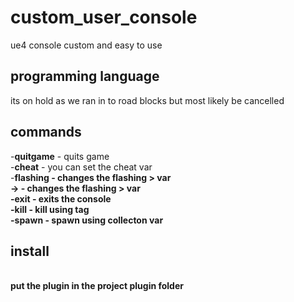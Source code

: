 # custom_user_console
 ue4 console custom and easy to use 

<h2>programming language</h2>
<p>its on hold as we ran in to road blocks but most likely be cancelled</p>

<h2>commands <br> </h2> 
-<b>quitgame</b> - quits game <br>
-<b>cheat</b> - you can set the cheat var <br>
-<b>flashing - changes the flashing > var <br>
-<b>></b> - changes the flashing > var <br>
-<b>exit</b> - exits the console <br>
-<b>kill</b> - kill using tag <br>
-<b>spawn</b> - spawn using collecton var <br>
<h2> install</h2> <br>
put the plugin in the project plugin folder

<h2> </h2>
